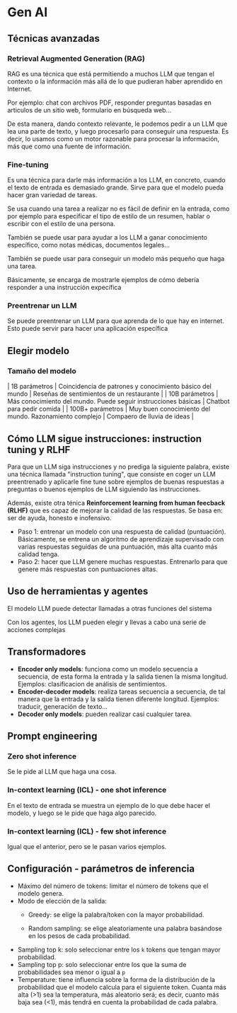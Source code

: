 # Gen AI
## Técnicas avanzadas
### Retrieval Augmented Generation (RAG)

RAG es una técnica que está permitiendo a muchos LLM que tengan el contexto o la información más allá de lo que pudieran haber aprendido en Internet.

Por ejemplo: chat con archivos PDF, responder preguntas basadas en articulos de un sitio web, formulario en búsqueda web...

De esta manera, dando contexto relevante, le podemos pedir a un LLM que lea una parte de texto, y luego procesarlo para conseguir una respuesta. Es decir, lo usamos como un motor razonable para procesar la información, más que como una fuente de información.

### Fine-tuning

Es una técnica para darle más información a los LLM, en concreto, cuando el texto de entrada es demasiado grande. Sirve para que el modelo pueda hacer gran variedad de tareas.

Se usa cuando una tarea a realizar no es fácil de definir en la entrada, como por ejemplo para especificar el tipo de estilo de un resumen, hablar o escribir con el estilo de una persona.

También se puede usar para ayudar a los LLM a ganar conocimiento específico, como notas médicas, documentos legales...

También se puede usar para conseguir un modelo más pequeño que haga una tarea.

Básicamente, se encarga de mostrarle ejemplos de cómo debería responder a una instrucción expecífica

### Preentrenar un LLM

Se puede preentrenar un LLM para que aprenda de lo que hay en internet. Esto puede servir para hacer una aplicación específica


## Elegir modelo
### Tamaño del modelo

| 1B parámetros    | Coincidencia de patrones y conocimiento básico del mundo       | Reseñas de sentimientos de un restaurante |
| 10B parámetros   | Más conocimiento del mundo. Puede seguir instrucciones básicas | Chatbot para pedir comida |
| 100B+ parámetros | Muy buen conocimiento del mundo. Razonamiento complejo         | Compaero de lluvia de ideas |

##  Cómo LLM sigue instrucciones: instruction tuning y RLHF

Para que un LLM siga instrucciones y no prediga la siguiente palabra, existe una técnica llamada "instruction tuning", que consiste en coger un LLM preentrenado y aplicarle fine tune sobre ejemplos de buenas respuestas a preguntas o buenos ejemplos de LLM siguiendo las instrucciones.

Además, existe otra ténica **Reinforcement learning from human feecback (RLHF)** que es capaz de mejorar la calidad de las respuestas. Se basa en: ser de ayuda, honesto e inofensivo.

- Paso 1: entrenar un modelo con una respuesta de calidad (puntuación). Básicamente, se entrena un algoritmo de aprendizaje supervisado con varias respuestas seguidas de una puntuación, más alta cuanto más calidad tenga.
- Paso 2: hacer que LLM genere muchas respuestas. Entrenarlo para que genere más respuestas con puntuaciones altas.



## Uso de herramientas y agentes

El modelo LLM puede detectar llamadas a otras funciones del sistema

Con los agentes, los LLM pueden elegir y llevas a cabo una serie de acciones complejas

## Transformadores

- **Encoder only models**: funciona como un modelo secuencia a secuencia, de esta forma la entrada y la salida tienen la misma longitud. Ejemplos: clasificacion de análisis de sentimientos.
- **Encoder-decoder models**: realiza tareas secuencia a secuencia, de tal manera que la entrada y la salida tienen diferente longitud. Ejemplos: traducir, generación de texto...
- **Decoder only models**: pueden realizar casi cualquier tarea.

## Prompt engineering
### Zero shot inference
Se le pide al LLM que haga una cosa.

### In-context learning (ICL) - one shot inference
En el texto de entrada se muestra un ejemplo de lo que debe hacer el modelo, y luego se le pide que haga algo parecido.

### In-context learning (ICL) - few shot inference
Igual que el anterior, pero se le pasan varios ejemplos.

## Configuración - parámetros de inferencia

- Máximo del número de tokens: limitar el número de tokens que el modelo genera.
- Modo de elección de la salida:
    - Greedy: se elige la palabra/token con la mayor probabilidad.
 

    - Random sampling: se elige aleatoriamente una palabra basándose en los pesos de cada probabilidad.
- Sampling top k: solo seleccionar entre los `k` tokens que tengan mayor probabilidad.
- Sampling top p: solo seleccionar entre los que la suma de probabilidades sea menor o igual a `p`
- Temperature: tiene influencia sobre la forma de la distribución de la probabilidad que el modelo calcula para el siguiente token. Cuanta más alta (>1) sea la temperatura, más aleatorio será; es decir, cuanto más baja sea (<1), más tendrá en cuenta la probabilidad de cada palabra.

